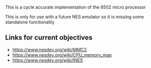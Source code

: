 This is a cycle accurate implementation of the 6502 micro processor

This is only for use with a future NES emulator so it is missing some standalone functionality

## Links for current objectives

- https://www.nesdev.org/wiki/MMC2
- https://www.nesdev.org/wiki/CPU_memory_map
- https://www.nesdev.org/wiki/INES
